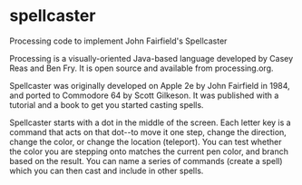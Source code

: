 # spellcaster
Processing code to implement John Fairfield's Spellcaster

Processing is a visually-oriented Java-based language developed by 
Casey Reas and Ben Fry. It is open source and available from processing.org.

Spellcaster was originally developed on Apple 2e by John Fairfield in 1984, 
and ported to Commodore 64 by Scott Gilkeson. It was published with a tutorial 
and a book to get you started casting spells.

Spellcaster starts with a dot in the middle of the screen. Each letter key is a 
command that acts on that dot--to move it one step, change the direction,
change the color, or change the location (teleport). You can test whether the
color you are stepping onto matches the current pen color, and branch based
on the result. You can name a series of commands (create a spell) which you
can then cast and include in other spells.


